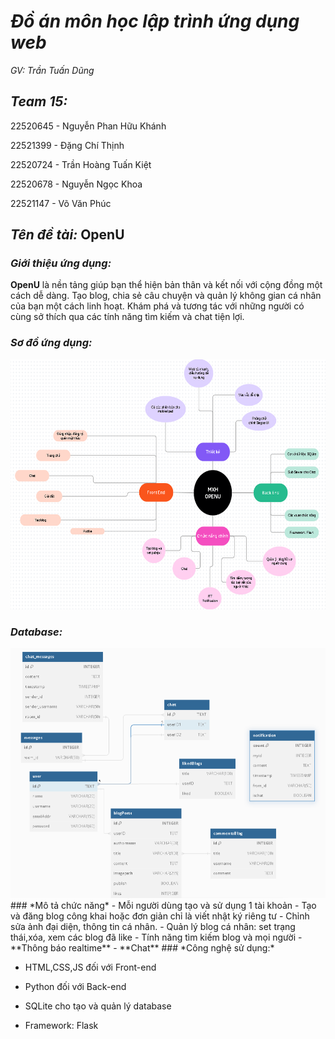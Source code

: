
# *Đồ án môn học lập trình ứng dụng web*
*GV: Trần Tuấn Dũng*

## *Team 15:*
22520645 - Nguyễn Phan Hữu Khánh

22521399 - Đặng Chí Thịnh

22520724 - Trần Hoàng Tuấn Kiệt

22520678 - Nguyễn Ngọc Khoa

22521147 - Võ Văn Phúc

## *Tên đề tài:* OpenU
### *Giới thiệu ứng dụng:*
    
**OpenU** là nền tảng giúp bạn thể hiện bản thân và kết nối với cộng đồng một cách dễ dàng. Tạo blog, chia sẻ câu chuyện và quản lý không gian cá nhân của bạn một cách linh hoạt. Khám phá và tương tác với những người có cùng sở thích qua các tính năng tìm kiếm và chat tiện lợi.


### *Sơ đồ ứng dụng:*
<img src="mindmap.png" alt="drawing" width="700" height="400"/>

### *Database:*
<img src="dbmap.png" alt="drawing" width="700" height="400"/>
### *Mô tả chức năng*
- Mỗi người dùng tạo và sử dụng 1 tài khoản
- Tạo và đăng blog công khai hoặc đơn giản chỉ là viết nhật ký riêng tư
- Chỉnh sửa ảnh đại diện, thông tin cá nhân.
- Quản lý blog cá nhân: set trạng thái,xóa, xem các blog đã like
- Tính năng tìm kiếm blog và mọi người
- **Thông báo realtime**
- **Chat**
### *Công nghệ sử dụng:*

- HTML,CSS,JS đối với Front-end

- Python đối với Back-end

- SQLite cho tạo và quản lý database

- Framework: Flask


